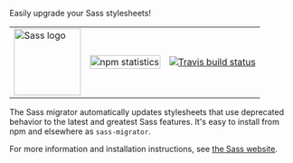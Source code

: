 Easily upgrade your Sass stylesheets!

<table>
  <tr>
    <td>
      <img width="118px" alt="Sass logo" src="https://rawgit.com/sass/sass-site/master/source/assets/img/logos/logo.svg" />
    </td>
    <td valign="middle">
      <a href="https://www.npmjs.com/package/sass-migrator"><img width="100%" alt="npm statistics" src="https://nodei.co/npm/sass-migrator.png?downloads=true"></a>
    </td>
    <td valign="middle">
      <a href="https://travis-ci.org/sass/migrator"><img alt="Travis build status" src="https://api.travis-ci.org/sass/migrator.svg?branch=master"></a>
    </td>
  </tr>
</table>

The Sass migrator automatically updates stylesheets that use deprecated behavior
to the latest and greatest Sass features. It's easy to install from npm and
elsewhere as `sass-migrator`.

For more information and installation instructions, see [the Sass website][].

[the Sass website]: https://sass-lang.com/documentation/cli/migrator
